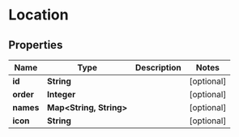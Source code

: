 
# Location

## Properties
Name | Type | Description | Notes
------------ | ------------- | ------------- | -------------
**id** | **String** |  |  [optional]
**order** | **Integer** |  |  [optional]
**names** | **Map&lt;String, String&gt;** |  |  [optional]
**icon** | **String** |  |  [optional]



